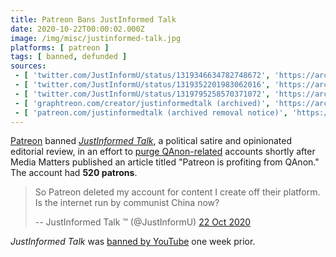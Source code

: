 ```yaml
---
title: Patreon Bans JustInformed Talk
date: 2020-10-22T00:00:02.000Z
image: /img/misc/justinformed-talk.jpg
platforms: [ patreon ]
tags: [ banned, defunded ]
sources:
 - [ 'twitter.com/JustInformU/status/1319346634782748672', 'https://archive.is/PVwer' ]
 - [ 'twitter.com/JustInformU/status/1319352201983062016', 'https://archive.is/QYbe8' ]
 - [ 'twitter.com/JustInformU/status/1319795258570371072', 'https://archive.is/N2QhL' ]
 - [ 'graphtreon.com/creator/justinformedtalk (archived)', 'https://archive.is/fI5Uw' ]
 - [ 'patreon.com/justinformedtalk (archived removal notice)', 'https://archive.is/644KC' ]
---
```


[Patreon](/patreon/) banned [_JustInformed
Talk_](https://justinformednews.com/), a political satire and opinionated
editorial review, in an effort to [purge QAnon-related](notice.png) accounts
shortly after Media Matters published an article titled "Patreon is profiting
from QAnon." The account had **520 patrons**.

> So Patreon deleted my account for content I create off their platform. Is the
> internet run by communist China now?
>
> -- JustInformed Talk ™️  (@JustInformU) [22 Oct 2020](https://archive.is/QYbe8#selection-871.0-871.115)

_JustInformed Talk_ was [banned by YouTube](/events/youtube-bans-justinformed-talk/) one week prior.
